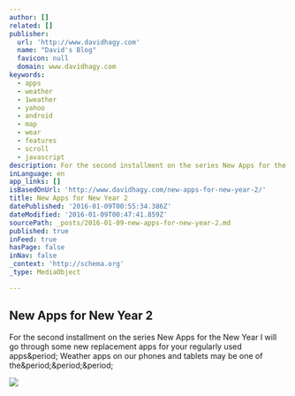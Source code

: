 ```yaml
---
author: []
related: []
publisher:
  url: 'http://www.davidhagy.com'
  name: "David's Blog"
  favicon: null
  domain: www.davidhagy.com
keywords:
  - apps
  - weather
  - 1weather
  - yahoo
  - android
  - map
  - wear
  - features
  - scroll
  - javascript
description: For the second installment on the series New Apps for the New Year I will go through some new replacement apps for your regularly used apps. Weather apps on our phones and tablets may be one of the...
inLanguage: en
app_links: []
isBasedOnUrl: 'http://www.davidhagy.com/new-apps-for-new-year-2/'
title: New Apps for New Year 2
datePublished: '2016-01-09T00:55:34.386Z'
dateModified: '2016-01-09T00:47:41.859Z'
sourcePath: _posts/2016-01-09-new-apps-for-new-year-2.md
published: true
inFeed: true
hasPage: false
inNav: false
_context: 'http://schema.org'
_type: MediaObject

---
```

<article style=""><h1>New Apps for New Year 2</h1><p>For the second installment on the series New Apps for the New Year I will go through some new replacement apps for your regularly used apps&amp;period; Weather apps on our phones and tablets may be one of the&amp;period;&amp;period;&amp;period;</p><img src="http://www.davidhagy.com/wp-content/uploads/2015/02/Weather-Apps1.jpg" /></article>